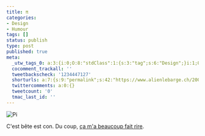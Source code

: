 ```yaml
---
title: π
categories:
- Design
- Humour
tags: []
status: publish
type: post
published: true
meta:
  _utw_tags_0: a:3:{i:0;O:8:"stdClass":1:{s:3:"tag";s:6:"Design";}i:1;O:8:"stdClass":1:{s:3:"tag";s:6:"Humour";}i:2;O:8:"stdClass":1:{s:3:"tag";s:8:"T-shirts";}}
  cocomment_trackall: ''
  tweetbackscheck: '1234447127'
  shorturls: a:7:{s:9:"permalink";s:42:"https://www.alienlebarge.ch/2007/07/12/243/";s:7:"tinyurl";s:25:"https://tinyurl.com/av9w6s";s:4:"isgd";s:17:"https://is.gd/iKQj";s:5:"bitly";s:20:"https://bit.ly/2ht7Fu";s:5:"snipr";s:22:"https://snipr.com/bh3xu";s:5:"snurl";s:22:"https://snurl.com/bh3xu";s:7:"snipurl";s:24:"https://snipurl.com/bh3xu";}
  twittercomments: a:0:{}
  tweetcount: '0'
  tmac_last_id: ''
---
```

<img src="https://dlgjp9x71cipk.cloudfront.net/2007/07/vache_pi.png" alt="Pi" />

C'est bête est con. Du coup, <a href="https://www.lafraise.com/contest.php?blog[itemid]=8283&amp;op=lafraise_blog&amp;lang=fr&amp;PHPSESSID=35661932b0e9614721bc7e8cb45640b1" title="Sur lafraise">ça m'a beaucoup fait rire</a>.
